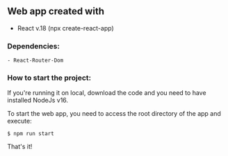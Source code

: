 
## Web app created with 

 - React v.18 (npx create-react-app) 

### Dependencies:

    - React-Router-Dom 

### How to start the project:

If you're running it on local, download the code and you need to have installed NodeJs v16.

To start the web app, you need to access the root directory of the app and execute: 

 `$ npm run start`

That's it! 
